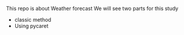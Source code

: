 This repo is about Weather forecast
We will see two parts for this study
* classic method
* Using pycaret
